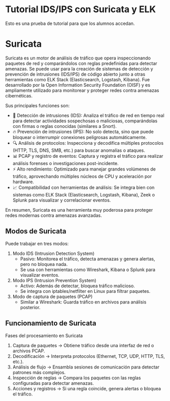# Tutorial IDS/IPS con Suricata y ELK
Esto es una prueba de tutorial para que los alumnos accedan.

# Suricata 
Suricata es un motor de análisis de tráfico que opera inspeccionando paquetes de red y comparándolos con reglas predefinidas para detectar amenazas. Se puede usar para la creación de sistemas de detección y prevención de intrusiones (IDS/IPS) de código abierto junto a otras herramientas como ELK Stack (Elasticsearch, Logstash, Kibana). Fue desarrollado por la Open Information Security Foundation (OISF) y es ampliamente utilizado para monitorear y proteger redes contra amenazas cibernéticas.

Sus principales funciones son:
* 📡 Detección de intrusiones (IDS): Analiza el tráfico de red en tiempo real para detectar actividades sospechosas o maliciosas, comparándolas con firmas o reglas conocidas (similares a Snort).
* 🔥 Prevención de intrusiones (IPS): No solo detecta, sino que puede bloquear o interrumpir conexiones peligrosas automáticamente.
* 🔍 Análisis de protocolos: Inspecciona y decodifica múltiples protocolos (HTTP, TLS, DNS, SMB, etc.) para buscar anomalías o ataques.
* 📊 PCAP y registro de eventos: Captura y registra el tráfico para realizar análisis forenses o investigaciones post-incidente.
* ⚡ Alto rendimiento: Optimizado para manejar grandes volúmenes de tráfico, aprovechando múltiples núcleos de CPU y aceleración por hardware.
* 📈 Compatibilidad con herramientas de análisis: Se integra bien con sistemas como ELK Stack (Elasticsearch, Logstash, Kibana), Zeek o Splunk para visualizar y correlacionar eventos.

En resumen, Suricata es una herramienta muy poderosa para proteger redes modernas contra amenazas avanzadas.

## Modos de Suricata
Puede trabajar en tres modos:
1. Modo IDS (Intrusion Detection System)
    * Pasivo: Monitorea el tráfico, detecta amenazas y genera alertas, pero no bloquea nada.
    * Se usa con herramientas como Wireshark, Kibana o Splunk para visualizar eventos.
2. Modo IPS (Intrusion Prevention System)
    * Activo: Además de detectar, bloquea tráfico malicioso.
    * Se integra con iptables/netfilter en Linux para filtrar paquetes.
3. Modo de captura de paquetes (PCAP)
    * Similar a Wireshark: Guarda tráfico en archivos para análisis posterior.

## Funcionamiento de Suricata
Fases del procesamiento en Suricata
1. Captura de paquetes → Obtiene tráfico desde una interfaz de red o archivos PCAP.
2. Decodificación → Interpreta protocolos (Ethernet, TCP, UDP, HTTP, TLS, etc.).
3. Análisis de flujo → Ensambla sesiones de comunicación para detectar patrones más complejos.
4. Inspección de reglas → Compara los paquetes con las reglas configuradas para detectar amenazas.
5. Acciones y registros → Si una regla coincide, genera alertas o bloquea el tráfico.


